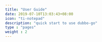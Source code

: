 ```yaml
---
title: "User Guide"
date: 2019-07-10T13:03:43+08:00
icon: "ti-notepad"
description: "quick start to use dubbo-go"
type : "pages"
weight : 2
---
```


